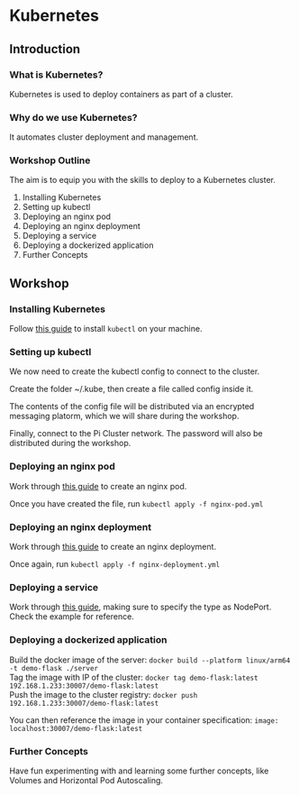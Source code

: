 # Kubernetes

## Introduction
### What is Kubernetes?
Kubernetes is used to deploy containers as part of a cluster.

### Why do we use Kubernetes?
It automates cluster deployment and management.

### Workshop Outline
The aim is to equip you with the skills to deploy to a Kubernetes cluster.

1. Installing Kubernetes
2. Setting up kubectl
3. Deploying an nginx pod
4. Deploying an nginx deployment
5. Deploying a service
6. Deploying a dockerized application
7. Further Concepts

## Workshop
### Installing Kubernetes
Follow [this guide](https://kubernetes.io/docs/tasks/tools/#kubectl) to install `kubectl` on your machine.

### Setting up kubectl
We now need to create the kubectl config to connect to the cluster.

Create the folder ~/.kube, then create a file called config inside it.

The contents of the config file will be distributed via an encrypted messaging platorm, which we will share during the workshop.

Finally, connect to the Pi Cluster network. The password will also be distributed during the workshop.

### Deploying an nginx pod
Work through [this guide](https://kubernetes.io/docs/concepts/workloads/pods/#using-pods) to create an nginx pod.

Once you have created the file, run `kubectl apply -f nginx-pod.yml`

### Deploying an nginx deployment
Work through [this guide](https://kubernetes.io/docs/concepts/workloads/controllers/deployment/#creating-a-deployment) to create an nginx deployment.

Once again, run `kubectl apply -f nginx-deployment.yml`

### Deploying a service
Work through [this guide](https://kubernetes.io/docs/concepts/services-networking/service/#defining-a-service), making sure to specify the type as NodePort. Check the example for reference.

### Deploying a dockerized application
Build the docker image of the server: `docker build --platform linux/arm64 -t demo-flask ./server`\
Tag the image with IP of the cluster: `docker tag demo-flask:latest 192.168.1.233:30007/demo-flask:latest`\
Push the image to the cluster registry: `docker push 192.168.1.233:30007/demo-flask:latest`

You can then reference the image in your container specification: `image: localhost:30007/demo-flask:latest`

### Further Concepts
Have fun experimenting with and learning some further concepts, like Volumes and Horizontal Pod Autoscaling.
